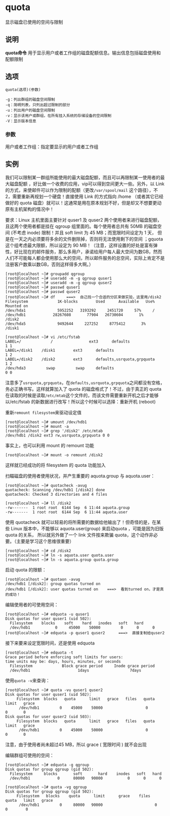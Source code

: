 quota
===

显示磁盘已使用的空间与限制

## 说明

**quota命令** 用于显示用户或者工作组的磁盘配额信息。输出信息包括磁盘使用和配额限制

## 选项

```
quota(选项)(参数)
```

  

```
-g：列出群组的磁盘空间限制
-q：简明列表，只列出超过限制的部分
-u：列出用户的磁盘空间限制
-v：显示该用户或群组，在所有挂入系统的存储设备的空间限制
-V：显示版本信息
```

### 参数  

用户或者工作组：指定要显示的用户或者工作组

## 实例

我们可以限制某一群组所能使用的最大磁盘配额，而且可以再限制某一使用者的最大磁盘配额 ，好比做一个收费的应用，vip可以得到空间更大一些。另外，以 Link 的方式，来使邮件可以作为限制的配额（更改`/var/spool/mail` 这个路径），不2，需要重新再规划一个硬盘！直接使用 Link 的方式指向 /home （或者其它已经做好的 quota 磁盘）就可以！这通常是用在原本规划不好，但是却又不想要更动原有主机架构的情况中！

要求：Linux 主机里面主要针对 quser1 及 quser2 两个使用者来进行磁盘配额， 且这两个使用者都是挂在 qgroup 组里面的。每个使用者总共有 50MB 的磁盘空间 (不考虑 inode) 限制！并且 soft limit 为 45 MB；而宽限时间设定为 1 天， 但是在一天之内必须要将多余的文件删除掉，否则将无法使用剩下的空间 ；gquota 这个组考虑最大限额，所以设定为 90 MB！（注意，这样设置的好处是富有弹性，好比现在的邮件服务，那么多用户，承诺给用户每人最大空间为数GB，然而人们不可能每人都会使用那么大的空间，所以邮件服务的总空间，实际上肯定不是注册客户数乘以数GB，否则这样得多大啊。）

```
[root@localhost ~]# groupadd qgroup
[root@localhost ~]# useradd -m -g qgroup quser1
[root@localhost ~]# useradd -m -g qgroup quser2
[root@localhost ~]# passwd quser1
[root@localhost ~]# passwd quser2
[root@localhost ~]# df     ===>  自己找一个合适的分区来做实验，这里用/disk2
Filesystem             1K-blocks        Used      Available   Use% Mounted on
/dev/hda1              5952252   3193292     2451720     57%     /
/dev/hdb1            28267608       77904   26730604       1%     /disk2
/dev/hda5              9492644     227252     8775412       3%     /disk1

[root@localhost ~]# vi /etc/fstab
LABEL=/             /                ext3      defaults                                     1 1
LABEL=/disk1    /disk1        ext3      defaults                                      1 2
LABEL=/disk2    /disk2        ext3      defaults,usrquota,grpquota       1 2  
/dev/hda3         swap         swap     defaults                                     0 0
```

注意多了`usrquota,grpquota`，在`defaults,usrquota,grpquota`之间都没有空格，务必正确书写。这样就算加入了 quota 的磁盘格式了！不过，由于真正的 quota 在读取的时候是读取`/etc/mtab`这个文件的，而该文件需要重新开机之后才能够以/etc/fstab 的新数据进行改写！所以这个时候可以选择：重新开机 (reboot)

重新`remount filesystem`来驱动设定值

```
[root@localhost ~]# umount /dev/hdb1
[root@localhost ~]# mount -a
[root@localhost ~]# grep '/disk2' /etc/mtab
/dev/hdb1 /disk2 ext3 rw,usrquota,grpquota 0 0
```

事实上，也可以利用 mount 的 remount 功能

```
[root@localhost ~]# mount -o remount /disk2
```

这样就已经成功的将 filesystem 的 quota 功能加入

扫瞄磁盘的使用者使用状况，并产生重要的 aquota.group 与 aquota.user：

```
[root@localhost ~]# quotacheck -avug
quotacheck: Scanning /dev/hdb1 [/disk2] done
quotacheck: Checked 3 directories and 4 files

[root@localhost ~]# ll /disk2
-rw-------  1 root root  6144 Sep  6 11:44 aquota.group
-rw-------  1 root root  6144 Sep  6 11:44 aquota.user
```

使用 quotacheck 就可以轻易的将所需要的数据给他输出了！但奇怪的是，在某些 Linux 版本中，不能够以 aquota.user(group) 来启动quota ，可能是因为旧版 quota 的关系， 所以就另外做了一个 link 文件按来欺骗 quota，这个动作非必要。（主要是学习这个思维很重要）

```
[root@localhost ~]# cd /disk2
[root@localhost ~]# ln -s aquota.user quota.user
[root@localhost ~]# ln -s aquota.group quota.group
```

启动 quota 的限额：

```
[root@localhost ~]# quotaon -avug
/dev/hdb1 [/disk2]: group quotas turned on
/dev/hdb1 [/disk2]: user quotas turned on    ===>  看到turned on，才是真的成功！
```

编辑使用者的可使用空间：

```
[root@localhost ~]# edquota -u quser1
Disk quotas for user quser1 (uid 502):
  Filesystem    blocks    soft    hard   inodes   soft   hard
  /dev/hdb1           0     45000    50000         0      0      0
[root@localhost ~]# edquota -p quser1 quser2      ===>  直接复制给quser2
```

接下来要来设定宽限时间，还是使用 edquota

```
[root@localhost ~]# edquota -t
Grace period before enforcing soft limits for users:
time units may be: days, hours, minutes, or seconds
  Filesystem             Block grace period     Inode grace period
  /dev/hdb1                     1days                  7days
```

使用`quota -v`来查询：

```
[root@localhost ~]# quota -vu quser1 quser2
Disk quotas for user quser1 (uid 502):
     Filesystem  blocks   quota      limit   grace   files   quota   limit   grace
      /dev/hdb1         0    45000    50000                   0       0       0
Disk quotas for user quser2 (uid 503):
     Filesystem  blocks   quota      limit   grace   files   quota   limit   grace
      /dev/hdb1         0    45000    50000                   0       0       0
```

注意，由于使用者尚未超过45 MB，所以 grace ( 宽限时间 ) 就不会出现

编辑群组可使用的空间：

```
[root@localhost ~]# edquota -g qgroup
Disk quotas for group qgroup (gid 502):
  Filesystem     blocks       soft       hard    inodes   soft   hard
  /dev/hdb1            0      80000   90000           0      0      0

[root@localhost ~]# quota -vg qgroup
Disk quotas for group qgroup (gid 502):
     Filesystem   blocks    quota      limit      grace    files   quota   limit   grace
      /dev/hdb1         0     80000   90000                       0        0        0
```


